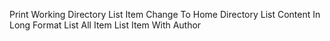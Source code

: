 Print Working Directory
List Item
Change To Home Directory
List Content In Long Format
List All Item
List Item With Author

